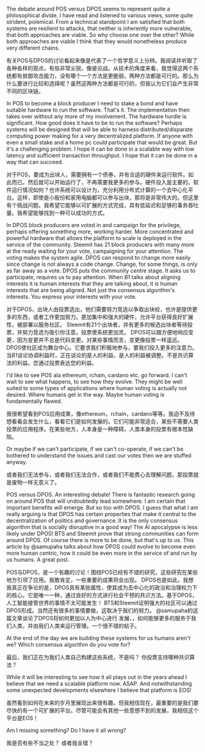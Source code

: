 The debate around POS versus DPOS seems to represent quite a philosophical divide. I have read and listened to various views, some quite strident, polemical. From a technical standpoint I am satisfied that both systems are resilient to attacks, that neither is inherently more vulnerable, that both approaches are viable. So why choose one over the other? While both approaches are viable I think that they would nonetheless produce very different chains.


有关POS与DPOS的讨论看起来像是代表了一个哲学意义上分辨。我阅读并听取了各种各样的观点，有些非常尖锐，像是论战。从技术的角度来看，我觉得这两个系统都有抵御攻击能力，没有哪个一个方法是更脆弱，两种方法都是可行的。那么为什么要进行比较和选择呢？虽然这两种方法都是可行的，但我认为它们会产生非常不同的区块链。

In POS to become a block producer I need to stake a bond and have suitable hardware to run the software. That's it. The implementation then takes over without any more of my involvement. The hardware hurdle is significant. How good does it have to be to run the software? Perhaps systems will be designed that will be able to harness distributed/disparate computing power making for a very decentralized platform. If anyone with even a small stake and a home pc could participate that would be great. But it's a challenging problem. I hope it can be done in a scalable way with low latency and sufficient transaction throughput. I hope that it can be done in a way that can succeed.

对于POS，要成为出块人，需要拥有一个债券，并有合适的硬件来运行软件。如此而已。然后就可以开始运行了，不再需要我更多的参与。硬件投入是主要的。软件运行情况如何？也许系统可以设计为，充分利用分布式计算的一个去中心化平台。这样，即使是小股份和家用电脑都可以参与出块，那将是非常伟大的。但这里有个挑战问题。我希望它能够以可扩展的方式完成，具有低延迟和足够的事务吞吐量。我希望能够找到一种可以成功的方式。

In DPOS block producers are voted in and campaign for the privilege, perhaps offering something more, working harder. More concentrated and powerful hardware that allows the platform to scale is deployed in the service of the community. Steemit has 21 block producers with many more at the ready waiting for your vote, campaigning for your attention. The voting makes the system agile. DPOS can respond to change more easily since change is not always a code change. Change, for some things, is only as far away as a vote. DPOS puts the community centre stage. It asks us to participate, requires us to pay attention. When B1 talks about aligning interests it is human interests that they are talking about, it is human interests that are being aligned. Not just the consensus algorithm's interests. You express your interests with your vote.

对于DPOS，出块人由投票选出，他们需要努力竞选以争取出块权，也许是提供更多的东西，或者工作更加努力。更加集中和强大的硬件，允许平台获得良好扩展性，被部署以服务社区。 Steemit有21个出块者，并有更多的候选出块者等待投票，并努力竞选为吸引你注意。投票使系统更加灵。 DPOS可以跟方便地响应变更，因为变更并不总是代码变更。对某些事情而言，变更像投票一样遥远。 DPOS使社区成为舞台中心。它要求我们积极地参与，要我们投入更多的注意力。当B1谈论协调利益时，正在谈论的是人的利益，是人的利益被调整。不是共识算法的利益。您通过投票表达您的利益。

I'd like to see POS ala ethereum, rchain, cardano etc. go forward. I can't wait to see what happens, to see how they evolve. They might be well suited to some types of applications where human voting is actually not desired. Where humans get in the way. Maybe human voting is fundamentally flawed.


我很希望看到POS应用成果，像ethereum，rchain，cardano等等。我迫不及待想看看会发生什么，看看它们是如何发展的。它们可能非常适合，某些不需要人类投票的应用程序。在某些地方，人本身是一种障碍，人类本身的投票有根本性缺陷。

Or maybe if we can't participate, if we can't co-operate, if we can't be bothered to understand the issues and cast our votes then we are stuffed anyway.

或者我们无法参与，或者我们无法合作，或者我们不能费心去理解问题，那投票就是废物一样无意义了。

POS versus DPOS. An interesting debate! There is fantastic research going on around POS that will undoubtedly lead somewhere. I am certain that important benefits will emerge. But so too with DPOS. I guess that what I am really arguing is that DPOS has certain properties that make it central to the decentralization of politics and governance. It is the only consensus algorithm that is socially disruptive in a good way! The AI apocalypse is less likely under DPOS! BTS and Steemit prove that strong communities can form around DPOS. Of course there is more to be done, but that's up to us. This article by @samupaha talks about how DPOS could evolve to become even more human centric, how it could be even more in the service of and run by us humans. A great post.


POS与DPOS，是一个有趣的讨论！围绕POS已经有不错的研究，这些研究在某些地方引领了应用。我敢肯定，一些重要的成果将会出现。 DPOS也是如此。我想我真正在争论的是，DPOS具有某些属性，使其成为去中心化的政治和治理权力下的核心。它是唯一一种，通过良好的方式进行社会干预的共识方法。基于DPOS， 人工智能接管世界的事情不太可能发生！ BTS和Steemit证明强大的社区可以通过DPOS形成。当然还有很多的事情要做，这取决于我们的努力。 @samupaha的这篇文章谈论了DPOS将如何更加以人为中心进行 发展，，如何能够更多的服务于我们人类，并由我们人类来运行管理。一个很不错的帖子。

At the end of the day we are building these systems for us humans aren't we? Which consensus algorithm do you vote for?

最后，我们正在为我们人类自己构建这些系统，不是吗？ 你投票支持哪种共识算法？

While it will be interesting to see how it all plays out in the years ahead I believe that we need a scalable platform now. ASAP. And notwithstanding some unexpected developments elsewhere I believe that platform is EOS!

虽然看到如何在未来的岁月里展现出来很有趣，但我相信现在，最重要的是我们要尽快的有一个可扩展的平台。尽管可能会有其他一些意想不到的发展，我相信这个平台是EOS！

Am I missing something? Do I have it all wrong?

我是否有些不当之处？ 或者我全错？

